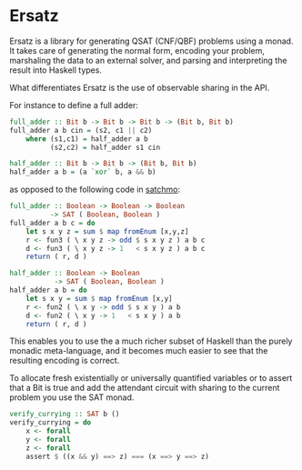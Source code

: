 # Ersatz

Ersatz is a library for generating QSAT (CNF/QBF) problems using a monad. It takes care of generating the normal form, encoding your problem, marshaling the data to an external solver, and parsing and interpreting the result into Haskell types.

What differentiates Ersatz is the use of observable sharing in the API.

For instance to define a full adder:

```haskell
full_adder :: Bit b -> Bit b -> Bit b -> (Bit b, Bit b)
full_adder a b cin = (s2, c1 || c2)
    where (s1,c1) = half_adder a b
          (s2,c2) = half_adder s1 cin

half_adder :: Bit b -> Bit b -> (Bit b, Bit b)
half_adder a b = (a `xor` b, a && b)
```

as opposed to the following code in [satchmo](http://dfa.imn.htwk-leipzig.de/satchmo/):


```haskell
full_adder :: Boolean -> Boolean -> Boolean
          -> SAT ( Boolean, Boolean )
full_adder a b c = do
    let s x y z = sum $ map fromEnum [x,y,z]
    r <- fun3 ( \ x y z -> odd $ s x y z ) a b c
    d <- fun3 ( \ x y z -> 1   < s x y z ) a b c
    return ( r, d )

half_adder :: Boolean -> Boolean
           -> SAT ( Boolean, Boolean )
half_adder a b = do
    let s x y = sum $ map fromEnum [x,y]
    r <- fun2 ( \ x y -> odd $ s x y ) a b
    d <- fun2 ( \ x y -> 1   < s x y ) a b
    return ( r, d )
```

This enables you to use the a much richer subset of Haskell than the purely monadic meta-language, and it becomes much easier to see that the resulting encoding is correct.

To allocate fresh existentially or universally quantified variables or to assert that a Bit is true and add the attendant circuit with sharing to the current problem you use the SAT monad.

```haskell
verify_currying :: SAT b ()
verify_currying = do
    x <- forall
    y <- forall
    z <- forall
    assert $ ((x && y) ==> z) === (x ==> y ==> z)
```
